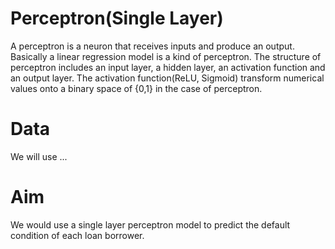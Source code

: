 # Perceptron(Single Layer)

A perceptron is a neuron that receives inputs and produce an output. Basically a linear regression model is a kind of perceptron. The structure of perceptron includes an input layer, a hidden layer, an activation function and an output layer. The activation function(ReLU, Sigmoid) transform numerical values onto a binary space of {0,1} in the case of perceptron.

# Data

We will use ...

# Aim

We would use a single layer perceptron model to predict the default condition of each loan borrower.
